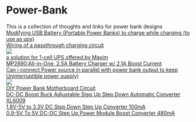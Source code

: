 # Power-Bank
This is a collection of thoughts and links for power bank designs  
[Modifying USB Battery (Portable Power Banks) to charge while charging (to use as ups)](https://electronics.stackexchange.com/questions/285416/modifying-usb-battery-portable-power-banks-to-charge-while-charging-to-use-as)  
[Wiring of a passthrough charging circuit](https://electronics.stackexchange.com/questions/393874/wiring-of-a-passthrough-charging-circuit-confused-about-having-a-charger-a-rec)  
![](https://i.stack.imgur.com/SBovY.png)  
[a solution for 1-cell UPS offered by Maxim](http://pdfserv.maximintegrated.com/en/an/AN5818.pdf)  
[ MP2690:All-in-One, 2.5A Battery Charger w/ 2.1A Boost Current](https://www.monolithicpower.com/en/mp2690.html)  
[Can i connect Power source in parallel with power bank output to keep Uninterruptible power supply)](https://electronics.stackexchange.com/questions/275486/can-i-connect-power-source-like-usb-charger-parallel-connection-with-power-ban)  
![](https://i.stack.imgur.com/SqlPg.png)  
[DIY Power Bank Motherboard Circuit ](https://www.banggood.com/DIY-Power-Bank-Motherboard-Circuit-Board-Lithium-Battery-Charging-Board-p-1311987.html?rmmds=search)  
[DC-DC Boost Buck Adjustable Step Up Step Down Automatic Converter XL6009](https://www.banggood.com/DC-DC-Boost-Buck-Adjustable-Step-Up-Step-Down-Automatic-Converter-XL6009-Module-p-1087346.html?rmmds=search)  
[1.8V-5V to 3.3V DC Step Down Step Up Converter 100mA](https://www.banggood.com/Mini-2-in-1-DC-Step-Down-Step-Up-Converter-1_8V-5V-to-3_3V-Power-For-Arduino-p-1194172.html?rmmds=search)  
[0.9-5V To 5V DC-DC Step Up Power Module Boost Converter 480mA](https://www.banggood.com/0_9-5V-To-5V-DC-DC-Step-Up-Power-Module-Boost-Converter-Board-1_5V-1_8V-2_5V-3V-3_3V-3_7V-4_2V-To-5V-p-1209841.html?rmmds=detail-left-hotproducts__7)  


